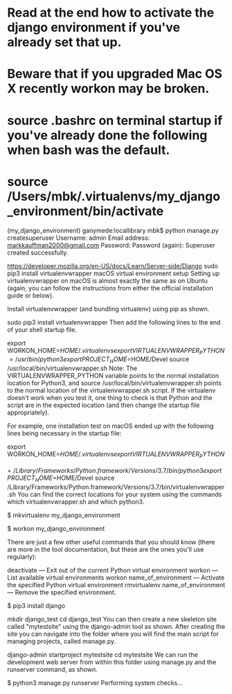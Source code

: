 # Read at the end how to activate the django environment if you've already set that up.
# Beware that if you upgraded Mac OS X recently workon may be broken.
# source .bashrc on terminal startup if you've already done the following when bash was the default.
# source /Users/mbk/.virtualenvs/my_django_environment/bin/activate

(my_django_environment) ganymede:locallibrary mbk$ python manage.py createsuperuser
Username: admin
Email address: markkauffman2000@gmail.com
Password: 
Password (again): 
Superuser created successfully.

https://developer.mozilla.org/en-US/docs/Learn/Server-side/Django
sudo pip3 install virtualenvwrapper
macOS virtual environment setup
Setting up virtualenvwrapper on macOS is almost exactly the same as on Ubuntu (again, you can follow the instructions from either the official installation guide or below).

Install virtualenvwrapper (and bundling virtualenv) using pip as shown.

sudo pip3 install virtualenvwrapper
Then add the following lines to the end of your shell startup file.

export WORKON_HOME=$HOME/.virtualenvs
export VIRTUALENVWRAPPER_PYTHON=/usr/bin/python3
export PROJECT_HOME=$HOME/Devel
source /usr/local/bin/virtualenvwrapper.sh
Note: The VIRTUALENVWRAPPER_PYTHON variable points to the normal installation location for Python3, and source /usr/local/bin/virtualenvwrapper.sh points to the normal location of the virtualenvwrapper.sh script. If the virtualenv doesn't work when you test it, one thing to check is that Python and the script are in the expected location (and then change the startup file appropriately).

For example, one installation test on macOS ended up with the following lines being necessary in the startup file:

export WORKON_HOME=$HOME/.virtualenvs
export VIRTUALENVWRAPPER_PYTHON=/Library/Frameworks/Python.framework/Versions/3.7/bin/python3
export PROJECT_HOME=$HOME/Devel
source /Library/Frameworks/Python.framework/Versions/3.7/bin/virtualenvwrapper.sh
You can find the correct locations for your system using the commands which virtualenvwrapper.sh and which python3.

$ mkvirtualenv my_django_environment

$ workon my_django_environment

There are just a few other useful commands that you should know (there are more in the tool documentation, but these are the ones you'll use regularly):

deactivate — Exit out of the current Python virtual environment
workon — List available virtual environments
workon name_of_environment — Activate the specified Python virtual environment
rmvirtualenv name_of_environment — Remove the specified environment.

$ pip3 install django

mkdir django_test
cd django_test
You can then create a new skeleton site called "mytestsite" using the django-admin tool as shown. After creating the site you can navigate into the folder where you will find the main script for managing projects, called manage.py.

django-admin startproject mytestsite
cd mytestsite
We can run the development web server from within this folder using manage.py and the runserver command, as shown.

$ python3 manage.py runserver 
Performing system checks...

